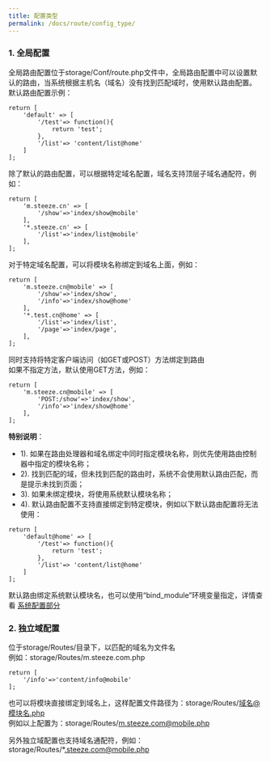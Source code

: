 ```yaml
---
title: 配置类型
permalink: /docs/route/config_type/
---
```


### 1. 全局配置
全局路由配置位于storage/Conf/route.php文件中，全局路由配置中可以设置默认的路由，当系统根据主机名（域名）没有找到匹配域时，使用默认路由配置。  
默认路由配置示例：

```
return [
	'default' => [
		'/test'=> function(){
			return 'test';
		},
		'/list'=> 'content/list@home'
	]
];
```
除了默认的路由配置，可以根据特定域名配置，域名支持顶层子域名通配符，例如：

```
return [
	'm.steeze.cn' => [
		'/show'=>'index/show@mobile'
	],
	'*.steeze.cn' => [
		'/list'=>'index/list@mobile'
	],
];
```
对于特定域名配置，可以将模块名称绑定到域名上面，例如：

```
return [
	'm.steeze.cn@mobile' => [
		'/show'=>'index/show',
		'/info'=>'index/show@home'
	],
	'*.test.cn@home' => [
		'/list'=>'index/list',
		'/page'=>'index/page',
	],
];
```
同时支持将特定客户端访问（如GET或POST）方法绑定到路由  
如果不指定方法，默认使用GET方法，例如：

```
return [
	'm.steeze.cn@mobile' => [
		'POST:/show'=>'index/show',
		'/info'=>'index/show@home'
	],
];
```

**特别说明**：
- 1). 如果在路由处理器和域名绑定中同时指定模块名称，则优先使用路由控制器中指定的模块名称；
- 2). 找到匹配的域，但未找到匹配的路由时，系统不会使用默认路由匹配，而是提示未找到页面；
- 3). 如果未绑定模块，将使用系统默认模块名称；
- 4). 默认路由配置不支持直接绑定到特定模块，例如以下默认路由配置将无法使用：

```
return [
	'default@home' => [
		'/test'=> function(){
			return 'test';
		},
		'/list'=> 'content/list@home'
	]
];
```
默认路由绑定系统默认模块名，也可以使用“bind_module”环境变量指定，详情查看 [系统配置部分](/docs/config/index)


### 2. 独立域配置
位于storage/Routes/目录下，以匹配的域名为文件名  
例如：storage/Routes/m.steeze.com.php

```
return [
	'/info'=>'content/info@mobile'
];
```
也可以将模块直接绑定到域名上，这样配置文件路径为：storage/Routes/域名@模块名.php  
例如以上配置为：storage/Routes/m.steeze.com@mobile.php  
  
另外独立域配置也支持域名通配符，例如：storage/Routes/*.steeze.com@mobile.php





